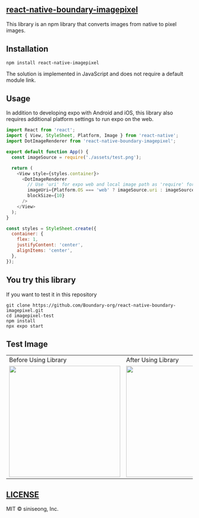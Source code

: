 ## [react-native-boundary-imagepixel](https://www.npmjs.com/package/react-native-boundary-imagepixel)
This library is an npm library that converts images from native to pixel images.

## Installation
    npm install react-native-imagepixel

The solution is implemented in JavaScript and does not require a default module link.

## Usage
In addition to developing expo with Android and iOS, this library also requires additional platform settings to run expo on the web.

``` javascript
import React from 'react';
import { View, StyleSheet, Platform, Image } from 'react-native';
import DotImageRenderer from 'react-native-boundary-imagepixel';

export default function App() {
  const imageSource = require('./assets/test.png'); 

  return (
    <View style={styles.container}>
      <DotImageRenderer
        // Use 'uri' for expo web and local image path as 'require' for native environment. 
        imageUri={Platform.OS === 'web' ? imageSource.uri : imageSource}
        blockSize={10}
      />
    </View>
  );
}

const styles = StyleSheet.create({
  container: {
    flex: 1,
    justifyContent: 'center',
    alignItems: 'center',
  },
});

```
## You try this library

If you want to test it in this repository

    git clone https://github.com/Boundary-org/react-native-boundary-imagepixel.git
    cd imagepixel-test
    npm install
    npx expo start

## Test Image

<table>
  <tr>
    <td>Before Using Library</td>
    <td>After Using Library</td>
  </tr>
  <tr>
    <td><img src="https://github.com/user-attachments/assets/c9b3b189-5b3b-42a5-ad61-652d222c4eec" width="300" height="300" /></td>
    <td><img src="https://github.com/user-attachments/assets/606329c7-db57-4d2c-8734-cb1ba065bbab" width="300" height="300" /></td>
  </tr>
</table>



## [LICENSE]([https://github.com/Boundary-org/react-native-boundary-imagepixel/blob/main/LICENSE)
MIT © siniseong, Inc. 